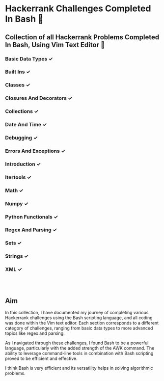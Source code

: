 # <a name="no-link"></a> Hackerrank Challenges Completed In Bash 🚀

## <a name="no-link"></a>Collection of all Hackerrank Problems Completed In Bash, Using Vim Text Editor 📝

### <a name="no-link"></a>Basic Data Types &#10003; 
### <a name="no-link"></a>Built Ins &#10003; 
### <a name="no-link"></a>Classes &#10003; 
### <a name="no-link"></a>Closures And Decorators &#10003; 
### <a name="no-link"></a>Collections &#10003; 
### <a name="no-link"></a>Date And Time &#10003; 
### <a name="no-link"></a>Debugging &#10003; 
### <a name="no-link"></a>Errors And Exceptions &#10003;
### <a name="no-link"></a>Introduction &#10003; 
### <a name="no-link"></a>Itertools &#10003; 
### <a name="no-link"></a>Math &#10003; 
### <a name="no-link"></a>Numpy &#10003; 
### <a name="no-link"></a>Python Functionals &#10003; 
### <a name="no-link"></a>Regex And Parsing &#10003; 
### <a name="no-link"></a>Sets &#10003; 
### <a name="no-link"></a>Strings &#10003; 
### <a name="no-link"></a>XML &#10003; 

<br><br>

## Aim
In this collection, I have documented my journey of completing various Hackerrank challenges using the Bash scripting language, and all coding was done within the Vim text editor. Each section corresponds to a different category of challenges, ranging from basic data types to more advanced topics like regex and parsing.

As I navigated through these challenges, I found Bash to be a powerful language, particularly with the added strength of the AWK command. The ability to leverage command-line tools in combination with Bash scripting proved to be efficient and effective.

I think Bash is very efficient and its versatility helps in solving algorithmic problems.
